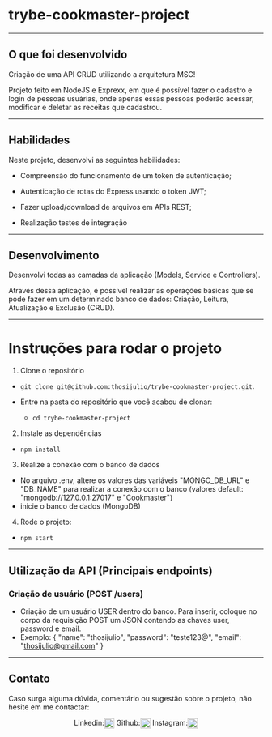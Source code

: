 # trybe-cookmaster-project

---

## O que foi desenvolvido

Criação de uma API CRUD utilizando a arquitetura MSC!

Projeto feito em NodeJS e Exprexx, em que é possível fazer o cadastro e login de pessoas usuárias, onde apenas essas pessoas poderão acessar, modificar e deletar as receitas que cadastrou.

---

## Habilidades

Neste projeto, desenvolvi as seguintes habilidades:

- Compreensão do funcionamento de um token de autenticação;

- Autenticação de rotas do Express usando o token JWT;

- Fazer upload/download de arquivos em APIs REST;

- Realização testes de integração 

---

## Desenvolvimento

Desenvolvi todas as camadas da aplicação (Models, Service e Controllers).

Através dessa aplicação, é possível realizar as operações básicas que se pode fazer em um determinado banco de dados: Criação, Leitura, Atualização e Exclusão (CRUD).

---

# Instruções para rodar o projeto

1. Clone o repositório

- `git clone git@github.com:thosijulio/trybe-cookmaster-project.git`.

- Entre na pasta do repositório que você acabou de clonar:
  - `cd trybe-cookmaster-project`

2. Instale as dependências

- `npm install`

3. Realize a conexão com o banco de dados

- No arquivo .env, altere os valores das variáveis "MONGO_DB_URL" e "DB_NAME" para realizar a conexão com o banco (valores default: "mongodb://127.0.0.1:27017" e "Cookmaster")
- inicie o banco de dados (MongoDB)

4. Rode o projeto:

- `npm start`

---

## Utilização da API (Principais endpoints)

### Criação de usuário (POST /users)

- Criação de um usuário USER dentro do banco. Para inserir, coloque no corpo da requisição POST um JSON contendo as chaves user, password e email.
- Exemplo: {
    "name": "thosijulio",
    "password": "teste123@",
    "email": "thosijulio@gmail.com"
}

---

## Contato
Caso surga alguma dúvida, comentário ou sugestão sobre o projeto, não hesite em me contactar:
<p align=center>
Linkedin:<a href="https://www.linkedin.com/in/thosijulio/" target="blank"><img align="center" src="https://cdn.jsdelivr.net/npm/simple-icons@3.0.1/icons/linkedin.svg" alt="thosijulio" height="20" width="20" /></a>
Github:<a href="https://www.github.com/thosijulio/" target="blank"><img align="center" src="https://cdn.jsdelivr.net/npm/simple-icons@3.0.1/icons/github.svg" alt="thosijulio" height="20" width="20" /></a>
Instagram:<a href="https://www.instagram.com/thosijulio" target="blank"><img align="center" src="https://cdn.jsdelivr.net/npm/simple-icons@3.0.1/icons/instagram.svg" alt="thosijulio" height="20" width="20" /></a>
</p>
